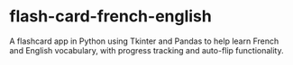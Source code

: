 # flash-card-french-english
A flashcard app in Python using Tkinter and Pandas to help learn French and English vocabulary, with progress tracking and auto-flip functionality.
